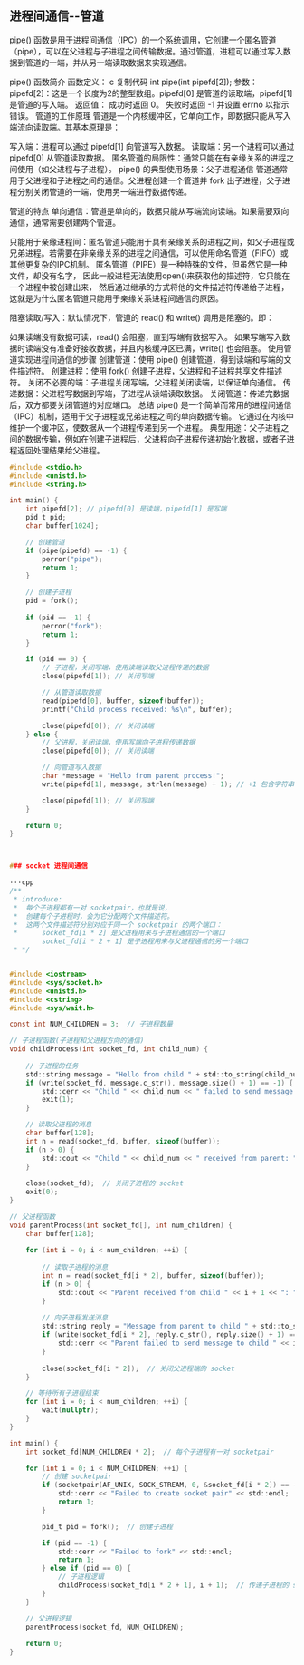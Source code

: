## 进程间通信--管道

pipe() 函数是用于进程间通信（IPC）的一个系统调用，它创建一个匿名管道（pipe），可以在父进程与子进程之间传输数据。通过管道，进程可以通过写入数据到管道的一端，并从另一端读取数据来实现通信。

pipe() 函数简介
函数定义：
c
复制代码
int pipe(int pipefd[2]);
参数：
pipefd[2]：这是一个长度为2的整型数组。pipefd[0] 是管道的读取端，pipefd[1] 是管道的写入端。
返回值：
成功时返回 0。
失败时返回 -1 并设置 errno 以指示错误。
管道的工作原理
管道是一个内核缓冲区，它单向工作，即数据只能从写入端流向读取端。其基本原理是：

写入端：进程可以通过 pipefd[1] 向管道写入数据。
读取端：另一个进程可以通过 pipefd[0] 从管道读取数据。
匿名管道的局限性：通常只能在有亲缘关系的进程之间使用（如父进程与子进程）。
pipe() 的典型使用场景：父子进程通信
管道通常用于父进程和子进程之间的通信。父进程创建一个管道并 fork 出子进程，父子进程分别关闭管道的一端，使用另一端进行数据传递。


管道的特点
单向通信：管道是单向的，数据只能从写端流向读端。如果需要双向通信，通常需要创建两个管道。

只能用于亲缘进程间：匿名管道只能用于具有亲缘关系的进程之间，如父子进程或兄弟进程。若需要在非亲缘关系的进程之间通信，可以使用命名管道（FIFO）或其他更复杂的IPC机制。
匿名管道（PIPE）是一种特殊的文件，但虽然它是一种文件，却没有名字， 因此一般进程无法使用open()来获取他的描述符，它只能在一个进程中被创建出来， 然后通过继承的方式将他的文件描述符传递给子进程，这就是为什么匿名管道只能用于亲缘关系进程间通信的原因。

阻塞读取/写入：默认情况下，管道的 read() 和 write() 调用是阻塞的。即：

如果读端没有数据可读，read() 会阻塞，直到写端有数据写入。
如果写端写入数据时读端没有准备好接收数据，并且内核缓冲区已满，write() 也会阻塞。
使用管道实现进程间通信的步骤
创建管道：使用 pipe() 创建管道，得到读端和写端的文件描述符。
创建进程：使用 fork() 创建子进程，父进程和子进程共享文件描述符。
关闭不必要的端：子进程关闭写端，父进程关闭读端，以保证单向通信。
传递数据：父进程写数据到写端，子进程从读端读取数据。
关闭管道：传递完数据后，双方都要关闭管道的对应端口。
总结
pipe() 是一个简单而常用的进程间通信（IPC）机制，适用于父子进程或兄弟进程之间的单向数据传输。
它通过在内核中维护一个缓冲区，使数据从一个进程传递到另一个进程。
典型用途：父子进程之间的数据传输，例如在创建子进程后，父进程向子进程传递初始化数据，或者子进程返回处理结果给父进程。


```c
#include <stdio.h>
#include <unistd.h>
#include <string.h>

int main() {
    int pipefd[2]; // pipefd[0] 是读端，pipefd[1] 是写端
    pid_t pid;
    char buffer[1024];

    // 创建管道
    if (pipe(pipefd) == -1) {
        perror("pipe");
        return 1;
    }

    // 创建子进程
    pid = fork();
    
    if (pid == -1) {
        perror("fork");
        return 1;
    }

    if (pid == 0) {
        // 子进程，关闭写端，使用读端读取父进程传递的数据
        close(pipefd[1]); // 关闭写端

        // 从管道读取数据
        read(pipefd[0], buffer, sizeof(buffer));
        printf("Child process received: %s\n", buffer);

        close(pipefd[0]); // 关闭读端
    } else {
        // 父进程，关闭读端，使用写端向子进程传递数据
        close(pipefd[0]); // 关闭读端

        // 向管道写入数据
        char *message = "Hello from parent process!";
        write(pipefd[1], message, strlen(message) + 1); // +1 包含字符串结束符

        close(pipefd[1]); // 关闭写端
    }

    return 0;
}



### socket 进程间通信

···cpp
/**
 * introduce:
 *  每个子进程都有一对 socketpair，也就是说，
 *  创建每个子进程时，会为它分配两个文件描述符。
 *  这两个文件描述符分别对应于同一个 socketpair 的两个端口：
 *      socket_fd[i * 2] 是父进程用来与子进程通信的一个端口
        socket_fd[i * 2 + 1] 是子进程用来与父进程通信的另一个端口
 * */ 


#include <iostream>
#include <sys/socket.h>
#include <unistd.h>
#include <cstring>
#include <sys/wait.h>

const int NUM_CHILDREN = 3;  // 子进程数量

// 子进程函数(子进程和父进程方向的通信)
void childProcess(int socket_fd, int child_num) {
    
    // 子进程的任务
    std::string message = "Hello from child " + std::to_string(child_num) + "!";
    if (write(socket_fd, message.c_str(), message.size() + 1) == -1) {
        std::cerr << "Child " << child_num << " failed to send message." << std::endl;
        exit(1);
    }

    // 读取父进程的消息
    char buffer[128];
    int n = read(socket_fd, buffer, sizeof(buffer));
    if (n > 0) {
        std::cout << "Child " << child_num << " received from parent: " << buffer << std::endl;
    }
    
    close(socket_fd);  // 关闭子进程的 socket
    exit(0);
}

// 父进程函数
void parentProcess(int socket_fd[], int num_children) {
    char buffer[128];
    
    for (int i = 0; i < num_children; ++i) {
        
        // 读取子进程的消息
        int n = read(socket_fd[i * 2], buffer, sizeof(buffer));
        if (n > 0) {
            std::cout << "Parent received from child " << i + 1 << ": " << buffer << std::endl;
        }
        
        // 向子进程发送消息
        std::string reply = "Message from parent to child " + std::to_string(i + 1);
        if (write(socket_fd[i * 2], reply.c_str(), reply.size() + 1) == -1) {
            std::cerr << "Parent failed to send message to child " << i + 1 << "." << std::endl;
        }
        
        close(socket_fd[i * 2]);  // 关闭父进程端的 socket
    }

    // 等待所有子进程结束
    for (int i = 0; i < num_children; ++i) {
        wait(nullptr);
    }
}

int main() {
    int socket_fd[NUM_CHILDREN * 2];  // 每个子进程有一对 socketpair

    for (int i = 0; i < NUM_CHILDREN; ++i) {
        // 创建 socketpair
        if (socketpair(AF_UNIX, SOCK_STREAM, 0, &socket_fd[i * 2]) == -1) {
            std::cerr << "Failed to create socket pair" << std::endl;
            return 1;
        }

        pid_t pid = fork();  // 创建子进程

        if (pid == -1) {
            std::cerr << "Failed to fork" << std::endl;
            return 1;
        } else if (pid == 0) {
            // 子进程逻辑
            childProcess(socket_fd[i * 2 + 1], i + 1);  // 传递子进程的 socket
        }
    }

    // 父进程逻辑
    parentProcess(socket_fd, NUM_CHILDREN);
    
    return 0;
}
